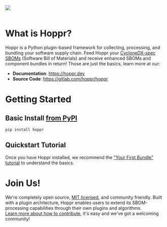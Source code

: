 <img src="https://gitlab.com/hoppr/hoppr/-/raw/dev/media/hoppr-repo-banner.png" />
<br />
<br />

# What is Hoppr?

Hoppr is a Python plugin-based framework for collecting, processing, and bundling your software supply chain.
Feed Hoppr your [CycloneDX-spec SBOMs](https://cyclonedx.org/specification/overview/) (Software Bill of Materials) and receive enhanced SBOMs and component bundles in return!  Those are just the basics, learn more at our:

- **Documentation**: <https://hoppr.dev>
- **Source Code**: <https://gitlab.com/hoppr/hoppr>

# Getting Started

## Basic Install [from PyPI](https://pypi.org/project/hoppr/)
```
pip install hoppr
```

## Quickstart Tutorial

Once you have Hoppr installed, we recommend the ["Your First Bundle" tutorial](https://hoppr.dev/docs/using-hoppr/tutorials/your-first-bundle) to understand the basics.

# Join Us!

We're completely open source, [MIT licensed](LICENSE), and community friendly. Built with a plugin architecture, Hoppr enables users to extend its SBOM-processing capabilities through their own plugins and algorithms.  
[Learn more about how to contribute](https://hoppr.dev/docs/category/contribute-to-hoppr), it's easy and we've got
a welcoming community!